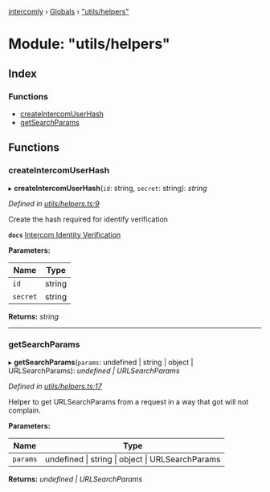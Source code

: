 [intercomly](../README.md) › [Globals](../globals.md) › ["utils/helpers"](_utils_helpers_.md)

# Module: "utils/helpers"

## Index

### Functions

* [createIntercomUserHash](_utils_helpers_.md#createintercomuserhash)
* [getSearchParams](_utils_helpers_.md#getsearchparams)

## Functions

###  createIntercomUserHash

▸ **createIntercomUserHash**(`id`: string, `secret`: string): *string*

*Defined in [utils/helpers.ts:9](https://github.com/bradennapier/intercomly/blob/c3e44e7/src/utils/helpers.ts#L9)*

Create the hash required for identify verification

**`docs`** [Intercom Identity Verification](https://www.intercom.com/help/en/articles/183-enable-identity-verification-for-web-and-mobile)

**Parameters:**

Name | Type |
------ | ------ |
`id` | string |
`secret` | string |

**Returns:** *string*

___

###  getSearchParams

▸ **getSearchParams**(`params`: undefined | string | object | URLSearchParams): *undefined | URLSearchParams*

*Defined in [utils/helpers.ts:17](https://github.com/bradennapier/intercomly/blob/c3e44e7/src/utils/helpers.ts#L17)*

Helper to get URLSearchParams from a request in a way that got will not complain.

**Parameters:**

Name | Type |
------ | ------ |
`params` | undefined &#124; string &#124; object &#124; URLSearchParams |

**Returns:** *undefined | URLSearchParams*
